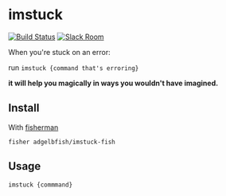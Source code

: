 # imstuck

[![Build Status][travis-badge]][travis-link]
[![Slack Room][slack-badge]][slack-link]

When you're stuck on an error:

run `imstuck {command that's erroring}`

**it will help you magically in ways you wouldn't have imagined.**

## Install

With [fisherman]

```
fisher adgelbfish/imstuck-fish
```

## Usage

```fish
imstuck {commmand}
```

[travis-link]: https://travis-ci.org/adgelbfish/imstuck
[travis-badge]: https://img.shields.io/travis/adgelbfish/imstuck.svg
[slack-link]: https://fisherman-wharf.herokuapp.com
[slack-badge]: https://fisherman-wharf.herokuapp.com/badge.svg
[fisherman]: https://github.com/fisherman/fisherman
